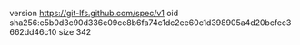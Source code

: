 version https://git-lfs.github.com/spec/v1
oid sha256:e5b0d3c90d336e09ce8b6fa74c1dc2ee60c1d398905a4d20bcfec3662dd46c10
size 342
